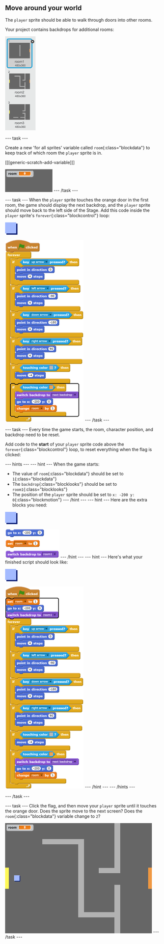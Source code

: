 ## Move around your world

The `player` sprite should be able to walk through doors into other rooms.

Your project contains backdrops for additional rooms:

![screenshot](images/world-backdrops.png)

--- task ---

Create a new 'for all sprites' variable called `room`{:class="blockdata"} to keep track of which room the `player` sprite is in.

[[[generic-scratch-add-variable]]]

![screenshot](images/world-room.png)
--- /task ---

--- task ---
When the `player` sprite touches the orange door in the first room, the game should display the next backdrop, and the `player` sprite should move back to the left side of the Stage. Add this code inside the `player` sprite's `forever`{:class="blockcontrol"} loop:

![player](images/player.png)

![blocks_1546523780_244954](images/blocks_1546523780_244954.png)
--- /task ---

--- task ---
Every time the game starts, the room, character position, and backdrop need to be reset.

Add code to the **start** of your `player` sprite code above the `forever`{:class="blockcontrol"} loop, to reset everything when the flag is clicked:

--- hints --- --- hint ---
When the game starts:
+ The value of `room`{:class="blockdata"} should be set to `1`{:class="blockdata"}
+ The `backdrop`{:class="blocklooks"} should be set to `room1`{:class="blocklooks"}
+ The position of the `player` sprite should be set to `x: -200 y: 0`{:class="blockmotion"}
--- /hint --- --- hint ---
Here are the extra blocks you need:

![player](images/player.png)

![blocks_1546523781_937546](images/blocks_1546523781_937546.png)
--- /hint --- --- hint ---
Here's what your finished script should look like:

![player](images/player.png)

![blocks_1546523783_5886998](images/blocks_1546523783_5886998.png)
--- /hint --- --- /hints ---

--- /task ---

--- task ---
Click the flag, and then move your `player` sprite until it touches the orange door. Does the sprite move to the next screen? Does the `room`{:class="blockdata"} variable change to `2`?

![screenshot](images/world-room-test.png)
--- /task ---


